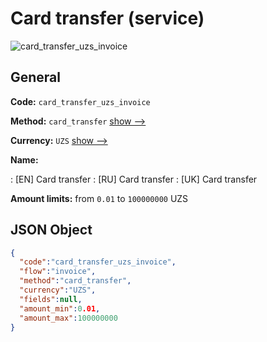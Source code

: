 
# Card transfer (service) 
![card_transfer_uzs_invoice](https://static.openfintech.io/payment_methods/card_transfer_uzs_invoice/logo.svg?w=400&c=v0.59.26#w200)  

## General 
 
**Code:** `card_transfer_uzs_invoice` 
 
**Method:** `card_transfer` 
 [show -->](/payment-methods/card_transfer/) 
 
**Currency:** `UZS` [show -->](/currencies/UZS/) 
 
**Name:** 
 
:	[EN] Card transfer 
:	[RU] Card transfer 
:	[UK] Card transfer 
 
**Amount limits:** from `0.01` to `100000000` UZS 

## JSON Object 

```json
{
  "code":"card_transfer_uzs_invoice",
  "flow":"invoice",
  "method":"card_transfer",
  "currency":"UZS",
  "fields":null,
  "amount_min":0.01,
  "amount_max":100000000
}
```  
